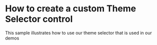 # How to create a custom Theme Selector control


<p>This sample illustrates how to use our theme selector that is used in our demos</p>

<br/>


